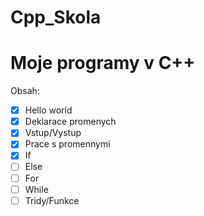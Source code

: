 Cpp_Skola
=========
Moje programy v C++
=========
Obsah:
- [x] Hello world
- [x] Deklarace promenych
- [x] Vstup/Vystup
- [x] Prace s promennymi
- [x] If
- [ ] Else
- [ ] For
- [ ] While
- [ ] Tridy/Funkce
